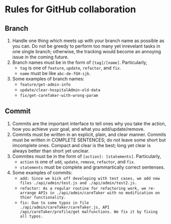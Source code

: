 # Rules for GitHub collaboration



## Branch
1. Handle one thing which meets up with your branch name as possible as you can. Do not be greedy to perform too many yet inrevelant tasks in one single branch; otherwise, the tracking would become an annoying issue in the coming future.
2. Branch names must be in the form of `[tag]/[name]`. Particularly,
    * `tag` is one of `feature`, `update`, `refactor`, and `fix`.
    * `name` must be like `abc-de-fGH-ijk`.
3. Some examples of branch names:
    * `feature/get-admin-info`
    * `update/clear-hospitalAdmin-old-data`
    * `fix/get-careTaker-with-wrong-param`


## Commit
1. Commits are the important interface to tell ones why you take the action, how you achieve yuor goal, and what you add/update/remove.
2. Commits must be written in an explicit, plain, and clear manner. Commits must be written in COMPLETE SENTENCES; do not leave some short but imcomplete ones. Compact and clear is the best; long yet clear is always better than short yet unclear.
3. Commites must be in the form of `[action]: [statements]`. Particularly,
    * `action` is one of `add`, `update`, `remove`, `refactor`, and `fix`.
    * `statements` must be complete and grammartically correct sentenses.
4. Some examples of commits:
    * `add: Since we kick off developing with test cases, we add new files ./api/admin/test.js and ./api/admin/test2.js.`
    * `refactor: As a regular routine for refactoring work, we re-arrange APIs in ./api/admin/careTaker with no modification on thier functionality.`
    * `fix: Due to some typos in file ./api/admin/careTaker/careTaker.js, API /api/careTaker/profile/get malfunctions. We fix it by fixing all typos.`
    